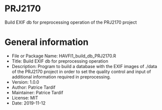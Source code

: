 # PRJ2170
Build EXIF db for preprocessing operation of the PRJ2170 project

# General information
* File or Package Name: HAVFI1_build_db_PRJ2170.R
* Title: Build EXIF db for preprocessing operation
* Description: Program to build a database with the EXIF images of ./data of the PRJ2170
            project in order to set the quality control and input of additional
            information required in preprocessing.
* Version: 1.0.0
* Author: Patrice Tardif
* Maintainer: Patrice Tardif
* License: MIT
* Date: 2019-11-12
